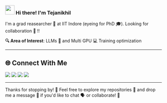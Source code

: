 <h3 align="left"><img src = "https://raw.githubusercontent.com/MartinHeinz/MartinHeinz/master/wave.gif" width = 30px> Hi there! I'm Tejanikhil </h3>

I'm a grad reasearcher 🔬 at IIT Indore (eyeing for PhD 🎓). Looking for collaboration 🤝 !!   

**🔍 Area of Interest**: LLMs 🧠 and Multi GPU 💻 Training optimization 

---

## 🌐 Connect With Me
[<img src="https://img.shields.io/badge/LinkedIn-0077B5?style=for-the-badge&logo=linkedin&logoColor=white" />](https://www.linkedin.com/in/masabattula-teja-nikhil-408383209/) 
[<img src="https://img.shields.io/badge/GitHub-181717?style=for-the-badge&logo=GitHub&logoColor=white" />](https://github.com/Tejanikhil) 
[<img src="https://img.shields.io/badge/Gmail-D14836?style=for-the-badge&logo=Gmail&logoColor=white" />](mailto:ms2404101014@iiti.ac.in) 
[<img src="https://img.shields.io/badge/Portfolio-000000?style=for-the-badge&logo=About.me&logoColor=white" />](https://tejanikhil-msr.github.io/)

---

Thanks for stopping by! 👋 Feel free to explore my repositories 📂 and drop me a message 💬 if you'd like to chat 🗣️ or collaborate! 🤝
